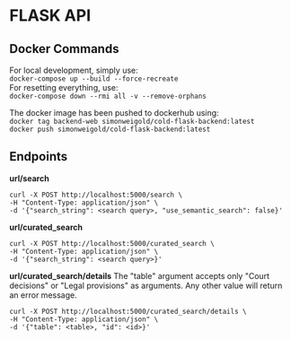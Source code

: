 # FLASK API

## Docker Commands
For local development, simply use:  
`docker-compose up --build --force-recreate`  
For resetting everything, use:  
`docker-compose down --rmi all -v --remove-orphans`  

The docker image has been pushed to dockerhub using:  
`docker tag backend-web simonweigold/cold-flask-backend:latest`  
`docker push simonweigold/cold-flask-backend:latest`  

## Endpoints
**url/search**
```
curl -X POST http://localhost:5000/search \
-H "Content-Type: application/json" \
-d '{"search_string": <search query>, "use_semantic_search": false}'
```

**url/curated_search**
```
curl -X POST http://localhost:5000/curated_search \
-H "Content-Type: application/json" \
-d '{"search_string": <search query>}'
```

**url/curated_search/details**
The "table" argument accepts only "Court decisions" or "Legal provisions" as arguments. Any other value will return an error message.
```
curl -X POST http://localhost:5000/curated_search/details \
-H "Content-Type: application/json" \
-d '{"table": <table>, "id": <id>}'
```